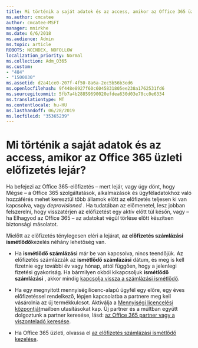 ```yaml
---
title: Mi történik a saját adatok és az access, amikor az Office 365 üzleti előfizetés lejár?
ms.author: cmcatee
author: cmcatee-MSFT
manager: mnirkhe
ms.date: 6/6/2018
ms.audience: Admin
ms.topic: article
ROBOTS: NOINDEX, NOFOLLOW
localization_priority: Normal
ms.collection: Adm_O365
ms.custom:
- "484"
- "1500030"
ms.assetid: d2a41ce0-207f-4f50-8a6a-2ec5b56b3ed6
ms.openlocfilehash: 9f448e8927f60c6045831805ee238a1762531fd6
ms.sourcegitcommit: 5fb7a4b28859690020efdea630d03e70cc0e6334
ms.translationtype: MT
ms.contentlocale: hu-HU
ms.lasthandoff: 06/28/2019
ms.locfileid: "35365239"
---
```

# <a name="what-happens-to-my-data-and-access-when-my-office-365-for-business-subscription-ends"></a>Mi történik a saját adatok és az access, amikor az Office 365 üzleti előfizetés lejár?

Ha befejezi az Office 365-előfizetés – mert lejár, vagy úgy dönt, hogy Mégse – a Office 365 szolgáltatások, alkalmazások és ügyféladatokhoz való hozzáférés mehet keresztül több államok előtt az előfizetés teljesen ki van kapcsolva, vagy *deprovisioned*  . Ha tudatában az előmenetel, lesz jobban felszerelni, hogy visszatérjen az előfizetést egy aktív előtt túl későn, vagy – ha Elhagyod az Office 365 – az adatokat végül törlése előtt készítsen biztonsági másolatot.
  
Mielőtt az előfizetés ténylegesen eléri a lejárat, **az előfizetés számlázási ismétlődő**kezelés néhány lehetőség van.
  
- Ha **ismétlődő számlázási** már be van kapcsolva, nincs teendőjük. Az előfizetés számlázzák az **ismétlődő számlázási** dátum, és meg is kell fizetnie egy további év vagy hónap, attól függően, hogy a jelenlegi fizetési gyakoriság. Ha bármilyen okból kikapcsoljuk **ismétlődő számlázási** , akkor mindig [kapcsolja vissza a számlázási ismétlődő](https://support.office.com/article/8d83b530-f4ca-47f6-a666-e5791cbacc7e).

- Ha egy megnyitott mennyiségilicenc-alapú ügyfél egy előre, egy éves előfizetéssel rendelkező, lépjen kapcsolatba a partnere meg kell vásárolnia az új termékkulcsot. Aktiválja a [Mennyiségi licencelési központját](https://go.microsoft.com/fwlink/p/?LinkID=282016)mailben utasításokat kap. Új partner és a múltban együtt dolgoztunk a partner keresése, lásd: [az Office 365 partner vagy a viszonteladó keresése](https://support.office.com/article/b6c18a9b-2aed-4c84-9d75-af709160258c).

- Ha Office 365 üzleti, olvassa el [az előfizetés számlázási ismétlődő kezelése](https://support.office.com/article/8d83b530-f4ca-47f6-a666-e5791cbacc7e).
